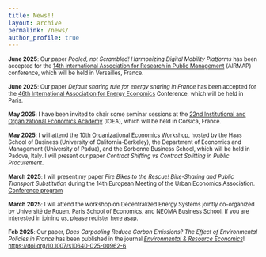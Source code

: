 ```yaml
---
title: News!!
layout: archive
permalink: /news/
author_profile: true
---
```


<span style="font-size: 0.8em;"> **June 2025**: Our paper *Pooled, not Scrambled! Harmonizing Digital Mobility Platforms* has been accepted for the <a href="https://airmap2025.sciencesconf.org/?forward-action=index&forward-controller=index&lang=en" title="AIRMAP"> 14th International Association for Research in Public Management</a> (AIRMAP) conference, which will be held in Versailles, France.

<span style="font-size: 0.8em;"> **June 2025**: Our paper *Default sharing rule for energy sharing in France* has been accepted for the <a href="https://iaee2025paris.org/" title="IAEE"> 46th International Association for Energy Economics</a> Conference, which will be held in Paris.

<span style="font-size: 0.8em;"> **May 2025**: I have been invited to chair some seminar sessions at the <a href="https://www.ioea.eu/" title=""> 22nd Institutional and Organizational Economics Academy</a> (IOEA),  which will be held in Corsica, France.

<span style="font-size: 0.8em;"> **May 2025**: I will attend the <a href="https://www.economia.unipd.it/en/10th-organizational-economics-workshop" title="padova"> 10th Organizational Economics Workshop</a>,  hosted by the Haas School of Business (University of California-Berkeley), the Department of Economics and Management (University of Padua), and the Sorbonne Business School, which will be held in Padova, Italy. I will present our paper *Contract Shifting vs Contract Splitting in Public Procurement*.

<span style="font-size: 0.8em;"> **March 2025**: I will present my paper *Fire Bikes to the Rescue! Bike-Sharing and Public Transport Substitution* during the 14th European Meeting of the Urban Economics Association. <a href="https://urbaneconomics.org/meetings/emuea2025/program.html" title="ERE"> Conference program</a>

<span style="font-size: 0.8em;"> **March 2025**: I will attend the workshop on Decentralized Energy Systems jointly co-organized by Université de Rouen, Paris School of Economics, and NEOMA Business School. If you are interested in joining us, please register <a href="https://forms.office.com/pages/responsepage.aspx?id=MXuE6nPcZE646VTLI3aI8wOahX1bM1ZPjb7wzpIUefFUM1FLWlpHMzZWTUZVVkNIR0JCT0RHVkZSRi4u&route=shorturl" title="ERE"> here</a> asap.

<span style="font-size: 0.8em;"> **Feb 2025**: Our paper, *Does Carpooling Reduce Carbon Emissions? The Effect of Environmental Policies in France* has been published in the journal <a href="https://link.springer.com/journal/10640" title="ERE">*Environmental & Resource Economics*</a>! <a href="https://doi.org/10.1007/s10640-025-00962-6" title="DOI"> https://doi.org/10.1007/s10640-025-00962-6</a> </span>

